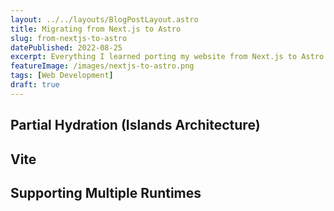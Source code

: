 ```yaml
---
layout: ../../layouts/BlogPostLayout.astro
title: Migrating from Next.js to Astro
slug: from-nextjs-to-astro
datePublished: 2022-08-25
excerpt: Everything I learned porting my website from Next.js to Astro
featureImage: /images/nextjs-to-astro.png
tags: [Web Development]
draft: true
---
```


## Partial Hydration (Islands Architecture)

## Vite

## Supporting Multiple Runtimes
